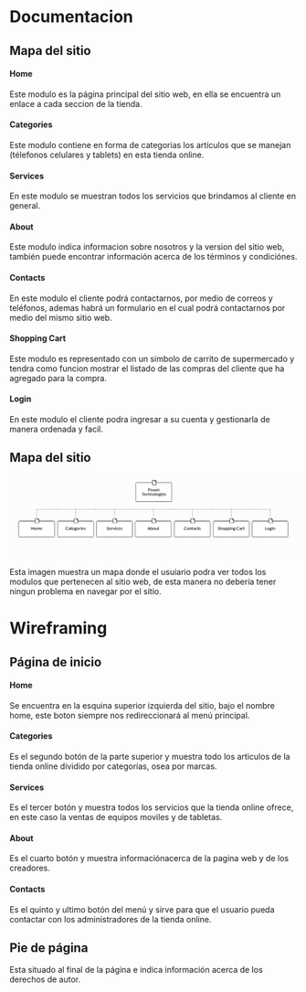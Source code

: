 # Documentacion

## Mapa del sitio

#### Home
Este modulo es la página principal del sitio web, en ella se encuentra un enlace a cada seccion de la tienda.

#### Categories
Este modulo contiene en forma de categorias los artículos que se manejan (télefonos celulares y tablets) en esta tienda online.

#### Services
En este modulo se muestran todos los servicios que brindamos al cliente en general.

#### About
Este modulo indica informacion sobre nosotros y la version del sitio web, también puede encontrar información acerca de los términos y condiciónes.

#### Contacts
En este modulo el cliente podrá contactarnos, por medio de correos y teléfonos, ademas habrá un formulario en el cual podrá contactarnos por medio del mismo sitio web.

#### Shopping Cart
Este modulo es representado con un simbolo de carrito de supermercado y tendra como funcion mostrar el listado de las compras del cliente que ha agregado para la compra.

#### Login
En este modulo el cliente podra ingresar a su cuenta y gestionarla de manera ordenada y facil.

## Mapa del sitio
![Mapa del sitio](https://github.com/FreddyRuben/Tatooine-HDH/blob/develop/SPRINT-3/Part-1/docs/images/SiteMap.png?raw=true)

Esta imagen muestra un mapa donde el usuiario podra ver todos los modulos que pertenecen al sitio web, de esta manera no debería tener ningun problema en navegar por el sitio.

# Wireframing

## Página de inicio

#### Home
Se encuentra en la esquina superior izquierda del sitio, bajo el nombre home, este boton siempre nos redireccionará al menú principal.

#### Categories
Es el segundo botón de la parte superior y muestra todo los articulos de la tienda online dividido por categorías, osea por marcas.

#### Services
Es el tercer botón y muestra todos los servicios que la tienda online ofrece, en este caso la ventas de equipos moviles y de tabletas.

#### About
Es el cuarto botón y muestra informaciónacerca de la pagina web y de los creadores.

#### Contacts
Es el quinto y ultimo botón del menú y sirve para que el usuario pueda contactar con los administradores de la tienda online.

## Pie de página
Esta situado al final de la página e indica información acerca de los derechos de autor.
